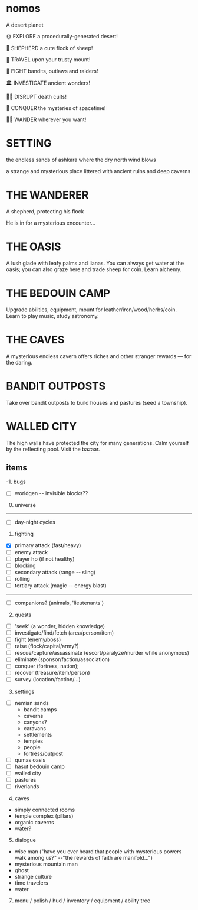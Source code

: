 # nomos

A desert planet

🌞 EXPLORE a procedurally-generated desert! 

🐑 SHEPHERD a cute flock of sheep!

🐫 TRAVEL upon your trusty mount!

🤠 FIGHT bandits, outlaws and raiders!

🏛 INVESTIGATE ancient wonders!

🕵🏻‍ DISRUPT death cults!

🧞‍ CONQUER the mysteries of spacetime!

👳🏽‍️ WANDER wherever you want!

# SETTING
the endless sands of ashkara
where the dry north wind blows

a strange and mysterious place littered with ancient ruins and deep caverns

# THE WANDERER
A shepherd, protecting his flock

He is in for a mysterious encounter...

# THE OASIS
A lush glade with leafy palms and lianas. You can always get water at the oasis; you can also graze here and trade sheep for coin. Learn alchemy.

# THE BEDOUIN CAMP
Upgrade abilities, equipment, mount for leather/iron/wood/herbs/coin. Learn to play music, study astronomy.

# THE CAVES
A mysterious endless cavern offers riches and other stranger rewards — for the daring.

# BANDIT OUTPOSTS
Take over bandit outposts to build houses and pastures (seed a township).

# WALLED CITY
The high walls have protected the city for many generations. Calm yourself by the reflecting pool. Visit the bazaar.


## items

-1. bugs
  - [ ] worldgen -- invisible blocks??

0. universe
  ---
  - [ ] day-night cycles

1. fighting
  - [x] primary attack  (fast/heavy)
  - [ ] enemy attack
  - [ ] player hp (if not healthy)
  - [ ] blocking
  - [ ] secondary attack (range -- sling)
  - [ ] rolling
  - [ ] tertiary attack (magic -- energy blast)
  ---
  - [ ] companions? (animals, 'lieutenants')

2. quests
 - [ ] 'seek' (a wonder, hidden knowledge)
 - [ ] investigate/find/fetch (area/person/item)
 - [ ] fight (enemy/boss)
 - [ ] raise (flock/capital/army?)
 - [ ] rescue/capture/assassinate (escort/paralyze/murder while anonymous)
 - [ ] eliminate (sponsor/faction/association)
 - [ ] conquer (fortress, nation); 
 - [ ] recover (treasure/item/person)
 - [ ] survey (location/faction/...)

3. settings
 - [ ] nemian sands
   - bandit camps
   - caverns
   - canyons?
   - caravans
   - settlements
   - temples
   - people
   - fortress/outpost
 - [ ] qumas oasis
 - [ ] hasut bedouin camp
 - [ ] walled city
 - [ ] pastures
 - [ ] riverlands

4. caves
  - simply connected rooms
  - temple complex (pillars)
  - organic caverns
  - water?

5. dialogue
  - wise man ("have you ever heard that people with mysterious powers walk among us?" --"the rewards of faith are manifold...")
  - mysterious mountain man
  - ghost
  - strange culture
  - time travelers
  - water
7. menu / polish / hud / inventory / equipment / ability tree
